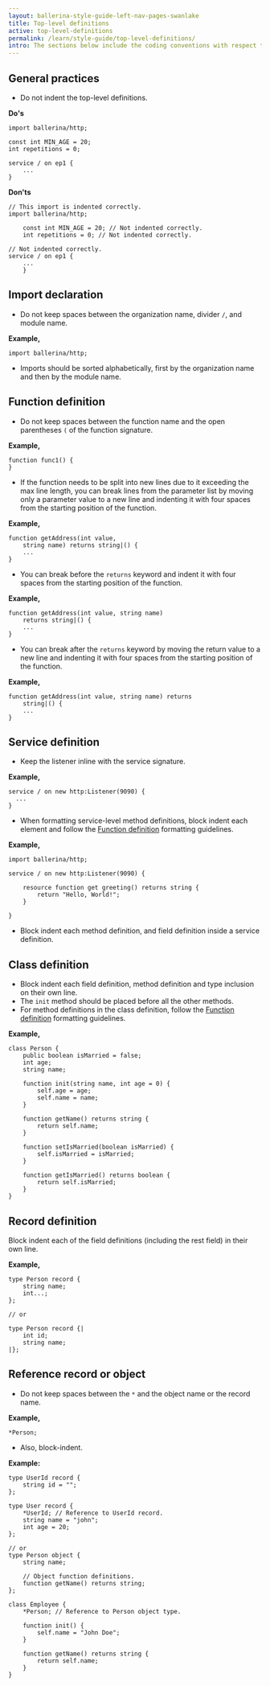 ```yaml
---
layout: ballerina-style-guide-left-nav-pages-swanlake
title: Top-level definitions
active: top-level-definitions
permalink: /learn/style-guide/top-level-definitions/
intro: The sections below include the coding conventions with respect to top-level definitions.
---
```


## General practices

* Do not indent the top-level definitions. 
  
**Do's**

```ballerina
import ballerina/http;

const int MIN_AGE = 20;
int repetitions = 0;

service / on ep1 {
    ...
}
```

**Don'ts**
  
```ballerina
// This import is indented correctly.
import ballerina/http; 
    
    const int MIN_AGE = 20; // Not indented correctly.
    int repetitions = 0; // Not indented correctly.
        
// Not indented correctly.
service / on ep1 {
    ...
    }
```

## Import declaration

* Do not keep spaces between the organization name, divider `/`, and module name.

**Example,**

```ballerina
import ballerina/http;
```

* Imports should be sorted alphabetically, first by the organization name and then by the module name.

## Function definition
* Do not keep spaces between the function name and the open parentheses `(` of the function signature.

**Example,**

```ballerina
function func1() {
}
```

* If the function needs to be split into new lines due to it exceeding the max line length, you can break lines from the parameter list by moving only a parameter value to a new line and indenting it with four spaces from the starting position of the function.
    
**Example,**

```ballerina
function getAddress(int value,
    string name) returns string|() {
    ...
}
```

  - You can break before the `returns` keyword and indent it with four spaces from the starting position of the function.
    
**Example,**

```ballerina
function getAddress(int value, string name)
    returns string|() {
    ...
}    
```

  - You can break after the `returns` keyword by moving the return value to a new line
    and indenting it with four spaces from the starting position of the function.
    
**Example,**

```ballerina
function getAddress(int value, string name) returns
    string|() {
    ...
}          
```

## Service definition

* Keep the listener inline with the service signature.
  
**Example,**

```ballerina
service / on new http:Listener(9090) {
  ...
}
```

* When formatting service-level method definitions, block indent each element and
  follow the [Function definition](/learn/style-guide/top-level-definitions/#function-definition) formatting guidelines.
  
**Example,**

```ballerina
import ballerina/http;

service / on new http:Listener(9090) {

    resource function get greeting() returns string {
        return "Hello, World!";
    }
    
}
```

* Block indent each method definition, and field definition inside a service definition.
 
## Class definition

* Block indent each field definition, method definition and type inclusion on their own line.
* The `init` method should be placed before all the other methods.
* For method definitions in the class definition, follow the [Function definition](/learn/style-guide/top-level-definitions/#function-definition) formatting guidelines.

**Example,**

```ballerina
class Person {
    public boolean isMarried = false;
    int age;
    string name;

    function init(string name, int age = 0) {
        self.age = age;
        self.name = name;
    }

    function getName() returns string {
        return self.name;
    }

    function setIsMarried(boolean isMarried) {
        self.isMarried = isMarried;
    }

    function getIsMarried() returns boolean {
        return self.isMarried;
    }
}
```

## Record definition
Block indent each of the field definitions (including the rest field) in their own line.

**Example,**

```ballerina
type Person record {
    string name;
    int...;
};

// or

type Person record {|
    int id;
    string name;
|};
```

## Reference record or object
* Do not keep spaces between the `*` and the object name or the record name.
  
**Example,**
  
```ballerina
*Person;
```
* Also, block-indent.

**Example:**

```ballerina
type UserId record {
    string id = "";
};
  
type User record {
    *UserId; // Reference to UserId record.
    string name = "john";
    int age = 20;
};

// or
type Person object {
    string name;

    // Object function definitions.
    function getName() returns string;
};

class Employee {
    *Person; // Reference to Person object type.

    function init() {
        self.name = "John Doe";
    }

    function getName() returns string {
        return self.name;
    }
}
```

<div class="cGitButtonContainer"><p data-button="iGitStarText">"Star"</p><p data-button="iGitWatchText">"Watch"</p></div>


<style> #tree-expand-all , #tree-collapse-all, .cTocElements {display:none;} .cGitButtonContainer {padding-left: 40px;display: none;} </style>
